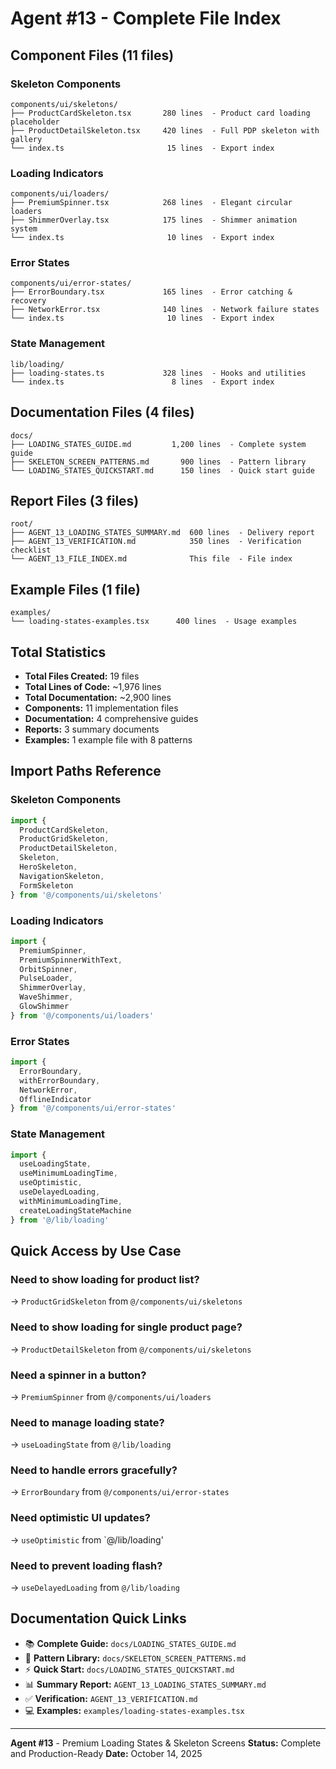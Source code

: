 # Agent #13 - Complete File Index

## Component Files (11 files)

### Skeleton Components
```
components/ui/skeletons/
├── ProductCardSkeleton.tsx       280 lines  - Product card loading placeholder
├── ProductDetailSkeleton.tsx     420 lines  - Full PDP skeleton with gallery
└── index.ts                       15 lines  - Export index
```

### Loading Indicators
```
components/ui/loaders/
├── PremiumSpinner.tsx            268 lines  - Elegant circular loaders
├── ShimmerOverlay.tsx            175 lines  - Shimmer animation system
└── index.ts                       10 lines  - Export index
```

### Error States
```
components/ui/error-states/
├── ErrorBoundary.tsx             165 lines  - Error catching & recovery
├── NetworkError.tsx              140 lines  - Network failure states
└── index.ts                       10 lines  - Export index
```

### State Management
```
lib/loading/
├── loading-states.ts             328 lines  - Hooks and utilities
└── index.ts                        8 lines  - Export index
```

## Documentation Files (4 files)

```
docs/
├── LOADING_STATES_GUIDE.md         1,200 lines  - Complete system guide
├── SKELETON_SCREEN_PATTERNS.md       900 lines  - Pattern library
└── LOADING_STATES_QUICKSTART.md      150 lines  - Quick start guide
```

## Report Files (3 files)

```
root/
├── AGENT_13_LOADING_STATES_SUMMARY.md  600 lines  - Delivery report
├── AGENT_13_VERIFICATION.md            350 lines  - Verification checklist
└── AGENT_13_FILE_INDEX.md              This file  - File index
```

## Example Files (1 file)

```
examples/
└── loading-states-examples.tsx      400 lines  - Usage examples
```

## Total Statistics

- **Total Files Created:** 19 files
- **Total Lines of Code:** ~1,976 lines
- **Total Documentation:** ~2,900 lines
- **Components:** 11 implementation files
- **Documentation:** 4 comprehensive guides
- **Reports:** 3 summary documents
- **Examples:** 1 example file with 8 patterns

## Import Paths Reference

### Skeleton Components
```typescript
import {
  ProductCardSkeleton,
  ProductGridSkeleton,
  ProductDetailSkeleton,
  Skeleton,
  HeroSkeleton,
  NavigationSkeleton,
  FormSkeleton
} from '@/components/ui/skeletons'
```

### Loading Indicators
```typescript
import {
  PremiumSpinner,
  PremiumSpinnerWithText,
  OrbitSpinner,
  PulseLoader,
  ShimmerOverlay,
  WaveShimmer,
  GlowShimmer
} from '@/components/ui/loaders'
```

### Error States
```typescript
import {
  ErrorBoundary,
  withErrorBoundary,
  NetworkError,
  OfflineIndicator
} from '@/components/ui/error-states'
```

### State Management
```typescript
import {
  useLoadingState,
  useMinimumLoadingTime,
  useOptimistic,
  useDelayedLoading,
  withMinimumLoadingTime,
  createLoadingStateMachine
} from '@/lib/loading'
```

## Quick Access by Use Case

### Need to show loading for product list?
→ `ProductGridSkeleton` from `@/components/ui/skeletons`

### Need to show loading for single product page?
→ `ProductDetailSkeleton` from `@/components/ui/skeletons`

### Need a spinner in a button?
→ `PremiumSpinner` from `@/components/ui/loaders`

### Need to manage loading state?
→ `useLoadingState` from `@/lib/loading`

### Need to handle errors gracefully?
→ `ErrorBoundary` from `@/components/ui/error-states`

### Need optimistic UI updates?
→ `useOptimistic` from `@/lib/loading'

### Need to prevent loading flash?
→ `useDelayedLoading` from `@/lib/loading`

## Documentation Quick Links

- 📚 **Complete Guide:** `docs/LOADING_STATES_GUIDE.md`
- 🎨 **Pattern Library:** `docs/SKELETON_SCREEN_PATTERNS.md`
- ⚡ **Quick Start:** `docs/LOADING_STATES_QUICKSTART.md`
- 📊 **Summary Report:** `AGENT_13_LOADING_STATES_SUMMARY.md`
- ✅ **Verification:** `AGENT_13_VERIFICATION.md`
- 💻 **Examples:** `examples/loading-states-examples.tsx`

---

**Agent #13** - Premium Loading States & Skeleton Screens
**Status:** Complete and Production-Ready
**Date:** October 14, 2025
